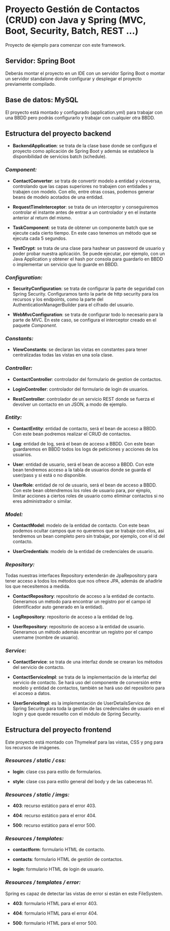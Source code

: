 # Proyecto Gestión de Contactos (CRUD) con Java y Spring (MVC, Boot, Security, Batch, REST ...)

Proyecto de ejemplo para comenzar con este framework.


## Servidor: Spring Boot

Deberás montar el proyecto en un IDE con un servidor Spring Boot o montar un servidor standalone donde configurar y desplegar el proyecto previamente compilado.


## Base de datos: MySQL

El proyecto está montado y configurado (application.yml) para trabajar con una BBDD pero podrás configurarlo y trabajar con cualquier otra BBDD.


## Estructura del proyecto backend

* **BackendApplication**: se trata de la clase base donde se configura el proyecto como aplicación de Spring Boot y además se establece la disponibilidad de servicios batch (schedule).

### *Component:*

* **ContactConverter**: se trata de convertir modelo a entidad y viceversa, controlando que las capas superiores no trabajen con entidades y trabajen con modelo. Con ello, entre otras cosas, podemos generar beans de modelo acotados de una entidad.

* **RequestTimeInterceptor**: se trata de un interceptor y conseguiremos controlar el instante antes de entrar a un controlador y en el instante anterior al return del mismo.

* **TaskComponent**: se trata de obtener un componente batch que se ejecute cada cierto tiempo. En este caso tenemos un método que se ejecuta cada 5 segundos.

* **TestCrypt**: se trata de una clase para hashear un password de usuario y poder probar nuestra aplicación. Se puede ejecutar, por ejemplo, con un Java Application y obtener el hash por consola para guardarlo en BBDD o implementar un servicio que lo guarde en BBDD.

### *Configuration:*

* **SecurityConfiguration**: se trata de configurar la parte de seguridad con Spring Security. Configuramos tanto la parte de http security para los recursos y los endpoints, como la parte del AuthenticationManagerBuilder para el cifrado del usuario.

* **WebMvcConfiguration**: se trata de configurar todo lo necesario para la parte de MVC. En este caso, se configura el interceptor creado en el paquete *Component*.

### *Constants:*

* **ViewConstants**: se declaran las vistas en constantes para tener centralizadas todas las vistas en una sola clase.

### *Controller:*

* **ContactController**: controlador del formulario de gestion de contactos.

* **LoginController**: controlador del formulario de login de usuarios.

* **RestController**: controlador de un servicio REST donde se fuerza el devolver un contacto en un JSON, a modo de ejemplo.

### *Entity:*

* **ContactEntity**: entidad de contacto, será el bean de acceso a BBDD. Con este bean podremos realizar el CRUD de contactos.

* **Log**: entidad de log, será el bean de acceso a BBDD. Con este bean guardaremos en BBDD todos los logs de peticiones y acciones de los usuarios.

* **User**: entidad de usuario, será el bean de acceso a BBDD. Con este bean tendremos acceso a la tabla de usuarios donde se guarda el user/pass y si está o no disponible.

* **UserRole**: entidad de rol de usuario, será el bean de acceso a BBDD. Con este bean obtendremos los roles de usuario para, por ejmplo, limitar acciones a ciertos roles de usuario como eliminar contactos si no eres administrador o similar.

### *Model:*

* **ContactModel**: modelo de la entidad de contacto. Con este bean podemos ocultar campos que no queremos que se trabaje con ellos, así tendremos un bean completo pero sin trabajar, por ejemplo, con el id del contacto.

* **UserCredentials**: modelo de la entidad de credenciales de usuario.

### *Repository:*

Todas nuestras interfaces Repository extenderán de JpaRepository para tener acceso a todos los métodos que nos ofrece JPA, además de añadirle los que necesitemos a medida.

* **ContactRepository**: repositorio de acceso a la entidad de contacto. Generamos un método para encontrar un registro por el campo id (identificador auto generado en la entidad).

* **LogRepository**: repositorio de acceso a la entidad de log.

* **UserRepository**: repositorio de acceso a la entidad de usuario. Generamos un método además encontrar un registro por el campo username (nombre de usuario).

### *Service:*

* **ContactService**: se trata de una interfaz donde se crearan los métodos del servicio de contacto.

* **ContactServiceImpl**: se trata de la implementación de la interfaz del servicio de contacto. Se hará uso del componente de conversión entre modelo y entidad de contactos, también se hará uso del repositorio para el acceso a datos.

* **UserServiceImpl**:  es la implementación de UserDetailsService de Spring Security para toda la gestión de las credenciales de usuario en el login y que quede resuelto con el módulo de Spring Security.


## Estructura del proyecto frontend

Este proyecto está montado con Thymeleaf para las vistas, CSS y png para los recursos de imágenes.

### *Resources / static / css:*

* **login**:  clase css para estilo de formularios.

* **style**:  clase css para estilo general del body y de las cabeceras h1.

### *Resources / static / imgs:*

* **403**:  recurso estático para el error 403.

* **404**:  recurso estático para el error 404.

* **500**:  recurso estático para el error 500.

### *Resources / templates:*

* **contactform**:  formulario HTML de contacto.

* **contacts**:  formulario HTML de gestión de contactos.

* **login**:  formulario HTML de login de usuario.

### *Resources / templates / error:*

Spring es capaz de detectar las vistas de error si están en este FileSystem.

* **403**:  formulario HTML para el error 403.

* **404**:  formulario HTML para el error 404.

* **500**:  formulario HTML para el error 500.
